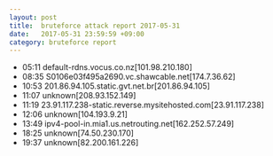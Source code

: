 ```yaml
---
layout: post
title:  bruteforce attack report 2017-05-31
date:   2017-05-31 23:59:59 +09:00
category: bruteforce report
---
```


* 05:11 default-rdns.vocus.co.nz[101.98.210.180]
* 08:35 S0106e03f495a2690.vc.shawcable.net[174.7.36.62]
* 10:53 201.86.94.105.static.gvt.net.br[201.86.94.105]
* 11:07 unknown[208.93.152.149]
* 11:19 23.91.117.238-static.reverse.mysitehosted.com[23.91.117.238]
* 12:06 unknown[104.193.9.21]
* 13:49 ipv4-pool-in.mia1.us.netrouting.net[162.252.57.249]
* 18:25 unknown[74.50.230.170]
* 19:37 unknown[82.200.161.226]
